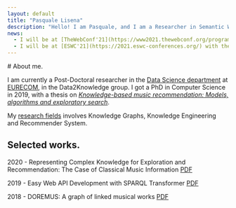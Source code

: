 ```yaml
---
layout: default
title: "Pasquale Lisena"
description: "Hello! I am Pasquale, and I am a Researcher in Semantic Web technologies. Currently at EURECOM, France"
news:
  - I will be at [TheWebConf'21](https://www2021.thewebconf.org/program/tutorials/) with the [SPARQL Endpoints and Web API Tutorial](https://d2klab.github.io/swapi-thewebconf21/) (April 2021)
  - I will be at [ESWC'21](https://2021.eswc-conferences.org/) with the [SPARQL Endpoints and Web API Tutorial](https://d2klab.github.io/swapi-eswc21/) (June 2021)
---
```


<section class="box" markdown="1">
# About me.

I am currently a Post-Doctoral researcher in the [Data Science department](https://ds.eurecom.fr/) at [EURECOM](http://www.eurecom.fr/), in the Data2Knowledge group.
I got a PhD in Computer Science in 2019, with a thesis on [_Knowledge-based music recommendation: Models, algorithms and exploratory search_](./research#phd-thesis).

My [research fields](./research) involves Knowledge Graphs, Knowledge Engineering and Recommender System.
</section>

<section class="box" markdown="1">

# Selected works.
2020 - Representing Complex Knowledge for Exploration and Recommendation: The Case of Classical Music Information
<span class="links inline" markdown="1">
[PDF](http://www.eurecom.fr/fr/publication/6404/download/data-publi-6404.pdf)
</span>  

2019 - Easy Web API Development with SPARQL Transformer
<span class="links inline" markdown="1">
[PDF](http://www.eurecom.fr/en/publication/5927/download/data-publi-5927.pdf)
</span>  

2018 - DOREMUS: A graph of linked musical works
<span class="links inline" markdown="1">
[PDF](http://www.eurecom.fr/fr/publication/5565/download/data-publi-5565.pdf)
</span>  

</section>
